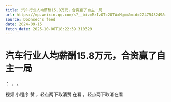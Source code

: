 ```yaml
---
title: 汽车行业人均薪酬15.8万元，合资赢了自主一局
url: https://mp.weixin.qq.com/s?__biz=MzIzOTc2OTAxMg==&mid=2247543249&idx=1&sn=2b8e2a9ecd00ff3106823ba99c1b40d2
source: Doonsec's feed
date: 2024-09-15
fetch_date: 2025-10-06T18:22:39.310329
---
```


# 汽车行业人均薪酬15.8万元，合资赢了自主一局

：
，
。

视频
小程序
赞
，轻点两下取消赞
在看
，轻点两下取消在看